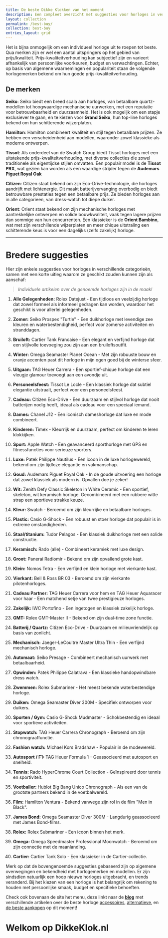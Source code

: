 ```yaml
---
title: De beste Dikke Klokken van het moment
description: Een compleet overzicht met suggesties voor horloges in verschillende categorieën, samen met een korte uitleg waarom ze geschikt zouden kunnen zijn als aanschaf. 
layout: collection
permalink: /best-buy/
collection: best-buy
entries_layout: grid
---
```

Het is bijna onmogelijk om een individueel horloge uit te roepen tot beste. Qua merken zijn er wel een aantal uitspringers op het gebied van prijs/kwaliteit. Prijs-kwaliteitverhouding kan subjectief zijn en varieert afhankelijk van persoonlijke voorkeuren, budget en verwachtingen. 
Echter, op basis van algemene waarnemingen en populariteit staan de volgende horlogemerken bekend om hun goede prijs-kwaliteitverhouding.

## De merken
**Seiko**: Seiko biedt een breed scala aan horloges, van betaalbare quartz-modellen tot hoogwaardige mechanische uurwerken, met een reputatie voor betrouwbaarheid en duurzaamheid. Het is ook mogelijk om een stapje exclusiever te gaan, en te kiezen voor **Grand Seiko**, hun top-line horloges bekend om hun schitterende wijzerplaten.

**Hamilton**: Hamilton combineert kwaliteit en stijl tegen betaalbare prijzen. Ze hebben een verscheidenheid aan modellen, waaronder zowel klassieke als moderne ontwerpen.

**Tissot**: Als onderdeel van de Swatch Group biedt Tissot horloges met een uitstekende prijs-kwaliteitverhouding, met diverse collecties die zowel traditionele als eigentijdse stijlen omvatten. Een populair model is de **Tissot PRX**, wat gezien kan worden als een waardige strijder tegen de **Audemars Piguet Royal Oak** 

**Citizen**: Citizen staat bekend om zijn Eco-Drive-technologie, die horloges aandrijft met lichtenergie. Dit maakt batterijvervanging overbodig en biedt betrouwbare prestaties tegen een betaalbare prijs. Ze bieden horloges aan in alle categorieen, van dress-watch tot diepe duiker.

**Orient**: Orient staat bekend om zijn mechanische horloges met aantrekkelijke ontwerpen en solide bouwkwaliteit, vaak tegen lagere prijzen dan sommige van hun concurrenten. Een klassieker is de **Orient Bambino**, wat met zijn verschillende wijzerplaten en meer chique uitstraling een schitterende keus is voor een dagelijks (zelfs zakelijk) horloge.

***

# Bredere suggesties
Hier zijn enkele suggesties voor horloges in verschillende categorieën, samen met een korte uitleg waarom ze geschikt zouden kunnen zijn als aanschaf:

> _Individuele artikelen over de genoemde horloges zijn in de maak!_

1. **Alle Gelegenheden:** Rolex Datejust - Een tijdloos en veelzijdig horloge dat zowel formeel als informeel gedragen kan worden, waardoor het geschikt is voor allerlei gelegenheden.

2. **Zomer:** Seiko Prospex "Turtle" - Een duikhorloge met levendige zee kleuren en waterbestendigheid, perfect voor zomerse activiteiten en stranddagen.

3. **Bruiloft:** Cartier Tank Francaise - Een elegant en verfijnd horloge dat een stijlvolle toevoeging zou zijn aan een bruiloftsoutfit.

4. **Winter:** Omega Seamaster Planet Ocean - Met zijn robuuste bouw en oranje accenten past dit horloge in mijn ogen goed bij de winterse sfeer.

5. **Uitgaan:** TAG Heuer Carrera - Een sportief-chique horloge dat een vleugje glamour toevoegt aan een avondje uit.

6. **Personeelsfeest:** Tissot Le Locle - Een klassiek horloge dat subtiel elegantie uitstraalt, perfect voor een personeelsfeest.

7. **Cadeau:** Citizen Eco-Drive - Een duurzaam en stijlvol horloge dat nooit batterijen nodig heeft, ideaal als cadeau voor een speciaal iemand.

8. **Dames:** Chanel J12 - Een iconisch dameshorloge dat luxe en mode combineert.

9. **Kinderen:** Timex - Kleurrijk en duurzaam, perfect om kinderen te leren klokkijken.

10. **Sport:** Apple Watch - Een geavanceerd sporthorloge met GPS en fitnessfuncties voor serieuze sporters.

11. **Luxe:** Patek Philippe Nautilus - Een icoon in de luxe horlogewereld, bekend om zijn tijdloze elegantie en vakmanschap.

12. **Goud:** Audemars Piguet Royal Oak - In de goude uitvoering een horloge dat zowel klassiek als modern is. Opvallen doe je zeker!

13. **Wit:** Zenith Defy Classic Skeleton in White Ceramic - Een sportief, skeleton, wit keramisch horloge. Gecombineerd met een rubbere witte strap een sportieve strakke keuze.

14. **Kleur:** Swatch - Beroemd om zijn kleurrijke en betaalbare horloges.

15. **Plastic:** Casio G-Shock - Een robuust en stoer horloge dat populair is in extreme omstandigheden.

16. **Staal/titanium:** Tudor Pelagos - Een klassiek duikhorloge met een solide constructie.

17. **Keramisch:** Rado (alle) - Combineert keramiek met luxe design.

18. **Groot:** Panerai Radiomir - Bekend om zijn opvallend grote kast.

19. **Klein:** Nomos Tetra - Een verfijnd en klein horloge met vierkante kast.

20. **Vierkant:** Bell & Ross BR 03 - Beroemd om zijn vierkante pilotenhorloges.

21. **Cadeau Partner:** TAG Heuer Carrera voor hem en TAG Heuer Aquaracer voor haar - Een matchend setje van twee prestigieuze horloges.

22. **Zakelijk:** IWC Portofino - Een ingetogen en klassiek zakelijk horloge.

23. **GMT:** Rolex GMT-Master II - Bekend om zijn dual-time zone functie.

24. **Batterij / Quartz:** Citizen Eco-Drive - Duurzaam en milieuvriendelijk op basis van zonlicht.

25. **Mechanisch:** Jaeger-LeCoultre Master Ultra Thin - Een verfijnd mechanisch horloge.

26. **Automaat:** Seiko Presage - Combineert mechanisch uurwerk met betaalbaarheid.

27. **Opwinden:** Patek Philippe Calatrava - Een klassieke handopwindbare dress watch.

28. **Zwemmen:** Rolex Submariner - Het meest bekende waterbestendige horloge.

29. **Duiken:** Omega Seamaster Diver 300M - Specifiek ontworpen voor duikers.

30. **Sporten / Gym:** Casio G-Shock Mudmaster - Schokbestendig en ideaal voor sportieve activiteiten.

31. **Stopwatch:** TAG Heuer Carrera Chronograph - Beroemd om zijn chronograaffunctie.

32. **Fashion watch:** Michael Kors Bradshaw - Populair in de modewereld.

33. **Autosport / F1:** TAG Heuer Formula 1 - Geassocieerd met autosport en snelheid.

34. **Tennis:** Rado HyperChrome Court Collection - Geïnspireerd door tennis en sportiviteit.

35. **Voetballer:** Hublot Big Bang Unico Chronograph - Als een van de grootste partners bekend in de voetbalwereld.

36. **Film:** Hamilton Ventura - Bekend vanwege zijn rol in de film "Men in Black".

37. **James Bond:** Omega Seamaster Diver 300M - Langdurig geassocieerd met James Bond-films.

38. **Rolex:** Rolex Submariner - Een icoon binnen het merk.

39. **Omega:** Omega Speedmaster Professional Moonwatch - Beroemd om zijn connectie met de maanlanding.

40. **Cartier:** Cartier Tank Solo - Een klassieker in de Cartier-collectie.

Merk op dat de bovengenoemde suggesties gebaseerd zijn op algemene overwegingen en bekendheid met horlogemerken en modellen. Er zijn sindsdien natuurlijk een hoop nieuwe horloges uitgebracht, en trends veranderd. Bij het kiezen van een horloge is het belangrijk om rekening te houden met persoonlijke smaak, budget en specifieke behoeften. 

Check ook bovenaan de site het menu, deze linkt naar de [**blog**](/blog) met verschillende artikelen over de beste horloge [accessoires](/categories/#accessoires), [alternatieve](/categories/#alternatief), en [de beste aankopen](/categories/#best-buy) op dit moment!

# Welkom op DikkeKlok.nl
